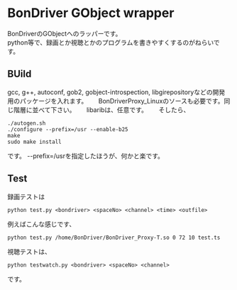 BonDriver GObject wrapper
===

  BonDriverのGObjectへのラッパーです。  
  python等で、録画とか視聴とかのプログラムを書きやすくするのがねらいです。

## BUild

  gcc, g++, autoconf, gob2, gobject-introspection, libgirepositoryなどの開発用のパッケージを入れます。　　
  BonDriverProxy_Linuxのソースも必要です。同じ階層に並べて下さい。　　
  libaribは、任意です。　　
  そしたら、
  
```
./autogen.sh
./configure --prefix=/usr --enable-b25
make
sudo make install
```

  です。 --prefix=/usrを指定したほうが、何かと楽です。

## Test

  録画テストは  
  
``` 
python test.py <bondriver> <spaceNo> <channel> <time> <outfile>
```

  例えばこんな感じです、  

``` 
python test.py /home/BonDriver/BonDriver_Proxy-T.so 0 72 10 test.ts
```

  視聴テストは、

``` 
python testwatch.py <bondriver> <spaceNo> <channel>
```

  です。  　　
